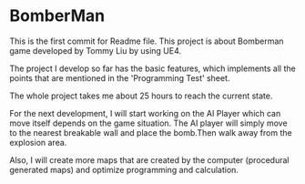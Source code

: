 # BomberMan
This is the first commit for Readme file. This project is about Bomberman game developed by Tommy Liu by using UE4.

The project I develop so far has the basic features, which implements all the points that are mentioned in the 'Programming Test' sheet.

The whole project takes me about 25 hours to reach the current state.

For the next development, I will start working on the AI Player which can move itself depends on the game situation. The AI player will simply move to the nearest breakable wall and place the bomb.Then walk away from the explosion area. 

Also, I will create more maps that are created by the computer (procedural generated maps) and optimize programming and calculation.